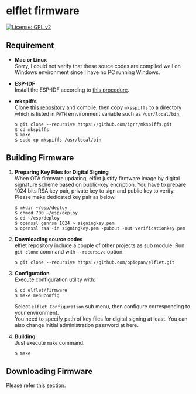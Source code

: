 # elflet firmware
[![License: GPL v2](https://img.shields.io/badge/License-GPL%20v2-blue.svg)](https://www.gnu.org/licenses/old-licenses/gpl-2.0.en.html)

## Requirement

- **Mac or Linux**<br>
Sorry, I could not verify that these souce codes are compiled well on Windows environment since I have no PC running Windows.

- **ESP-IDF**<br>
Install the ESP-IDF according to 
[this procedure](https://docs.espressif.com/projects/esp-idf/en/latest/get-started/index.html).

- **mkspiffs**<br>
Clone [this repository](https://github.com/igrr/mkspiffs) and compile, then copy `mksspiffs` to a directory which is listed in `PATH` ernvironment variable such as `/usr/local/bin`.

    ```
    $ git clone --recursive https://github.com/igrr/mkspiffs.git
    $ cd mkspiffs
    $ make
    $ sudo cp mkspiffs /usr/local/bin
    ```

## Building Firmware
1. **Preparing Key Files for Digital Signing**<br>
    When OTA firmware updating, elflet justify firmware image by digital signature scheme based on public-key encription.
    You have to prepare 1024 bits RSA key pair, private key to sign and public key to verify.<br>
    Please make dedicated key pair as below.

    ```
    $ mkdir ~/esp/deploy
    $ chmod 700 ~/esp/deploy
    $ cd ~/esp/deploy
    $ openssl genrsa 1024 > signingkey.pem
    $ openssl rsa -in signingkey.pem -pubout -out verificationkey.pem
    ```

2. **Downloading source codes**<br>
    elflet repository include a couple of other projects as sub module.
    Run `git clone` command with `--recursive` option.
    ```
    $ git clone --recursive https://github.com/opiopan/elflet.git
    ```
3. **Configuration**<br>
    Execute configuration utility with:
    ```
    $ cd elflet/firmware
    $ make menuconfig
    ```
    Select `elflet Configuration` sub menu, then configure corresponding to your environment.<br>
    You need to specify path of key files for digital signing at least. You can also change initial administration password at here.

4. **Building**<br>
    Just execute `make` command.
    ```
    $ make
    ```

## Downloading Firmware
Please refer [this section](../README.md/#inital-firmware-downloading).
